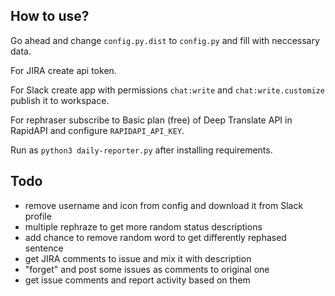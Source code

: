 ## How to use?
Go ahead and change `config.py.dist` to `config.py` 
and fill with neccessary data. 

For JIRA create api token.

For Slack create app with permissions `chat:write` and `chat:write.customize` 
publish it to workspace.

For rephraser subscribe to Basic plan (free) of Deep Translate API 
in RapidAPI and configure `RAPIDAPI_API_KEY`.

Run as `python3 daily-reporter.py` after installing requirements.

## Todo
- remove username and icon from config and download it from Slack profile
- multiple rephraze to get more random status descriptions
- add chance to remove random word to get differently rephased sentence
- get JIRA comments to issue and mix it with description
- "forget" and post some issues as comments to original one
- get issue comments and report activity based on them

